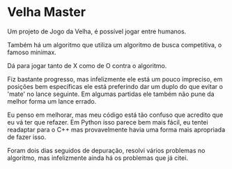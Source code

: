 # Velha Master

Um projeto de Jogo da Velha, é possível jogar entre humanos.

Também há um algoritmo que utiliza um algoritmo de busca competitiva, o famoso minimax.

Dá para jogar tanto de X como de O contra o algoritmo.

Fiz bastante progresso, mas infelizmente ele está um pouco impreciso, em posições bem específicas ele está preferindo dar um duplo do que evitar o 'mate' no lance seguinte. Em algumas partidas ele também não pune da melhor forma um lance errado.

Eu penso em melhorar, mas meu código está tão confuso que acredito que eu vá ter que refazer. Em Python isso parece bem mais fácil, eu tentei readaptar para o C++ mas provavelmente havia uma forma mais apropriada de fazer isso.

Foram dois dias seguidos de depuração, resolvi vários problemas no algoritmo, mas infelizmente ainda há os problemas que já citei.